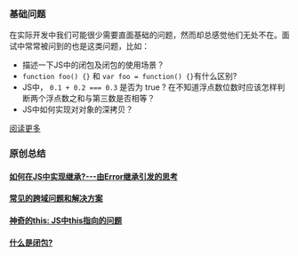 ### 基础问题

在实际开发中我们可能很少需要直面基础的问题，然而却总感觉他们无处不在。面试中常常被问到的也是这类问题，比如：
  
- 描述一下JS中的闭包及闭包的使用场景？
- `function foo() {}` 和 `var foo = function() {}`有什么区别?
- JS中， `0.1 + 0.2 === 0.3` 是否为 true ? 在不知道浮点数位数时应该怎样判断两个浮点数之和与第三数是否相等？ 
- JS中如何实现对对象的深拷贝？

[阅读更多](basic/index.md)

### 原创总结

#### [如何在JS中实现继承?---由Error继承引发的思考](inherit/index.md)

#### [常见的跨域问题和解决方案](cors/index.md)
  
#### [神奇的this: JS中this指向的问题](this/index.md)

#### [什么是闭包?](closuer/index.md)
